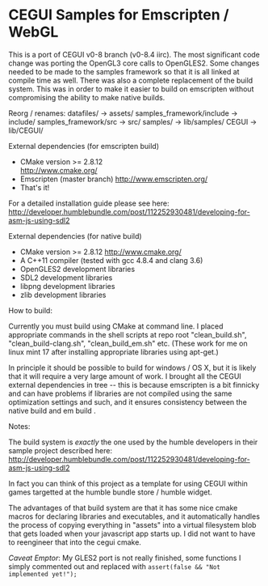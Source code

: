 CEGUI Samples for Emscripten / WebGL 
====================================

This is a port of CEGUI v0-8 branch (v0-8.4 iirc).
The most significant code change was porting the OpenGL3 core calls to OpenGLES2.
Some changes needed to be made to the samples framework so that it is all linked at compile time as well.
There was also a complete replacement of the build system. This was in order to make it easier to build on emscripten without compromising the ability to make native builds.

Reorg / renames:
datafiles/ 			-> assets/
samples_framework/include 	-> include/
samples_framework/src		-> src/
samples/			-> lib/samples/
CEGUI				-> lib/CEGUI/

External dependencies (for emscripten build)
- CMake version >= 2.8.12	
      http://www.cmake.org/
- Emscripten (master branch)
      http://www.emscripten.org/
- That's it!

For a detailed installation guide please see here: http://developer.humblebundle.com/post/112252930481/developing-for-asm-js-using-sdl2

External dependencies (for native build)
- CMake version >= 2.8.12
      http://www.cmake.org/
- A C++11 compiler (tested with gcc 4.8.4 and clang 3.6)
- OpenGLES2 development libraries
- SDL2 development libraries
- libpng development libraries
- zlib development libraries      

How to build:

Currently you must build using CMake at command line. I placed appropriate commands in the shell scripts at repo root "clean_build.sh", "clean_build-clang.sh", "clean_build_em.sh" etc. (These work for me on linux mint 17 after installing appropriate libraries using apt-get.)

In principle it should be possible to build for windows / OS X, but it is likely that it will require a very large amount of work. I brought all the CEGUI external dependencies in tree -- this is because emscripten is a bit finnicky and can have problems if libraries are not compiled using the same optimization settings and such, and it ensures consistency between the native build and em build .


Notes:

The build system is *exactly* the one used by the humble developers in their sample project described here:
  http://developer.humblebundle.com/post/112252930481/developing-for-asm-js-using-sdl2

In fact you can think of this project as a template for using CEGUI within games targetted at the humble bundle store / humble widget.

The advantages of that build system are that it has some nice cmake macros for declaring libraries and executables, and it automatically handles the process of copying everything in "assets" into a virtual filesystem blob that gets loaded when your javascript app starts up. I did not want to have to reengineer that into the cegui cmake.

*Caveat Emptor*: My GLES2 port is not really finished, some functions I simply commented out and replaced with `assert(false && "Not implemented yet!");` 
